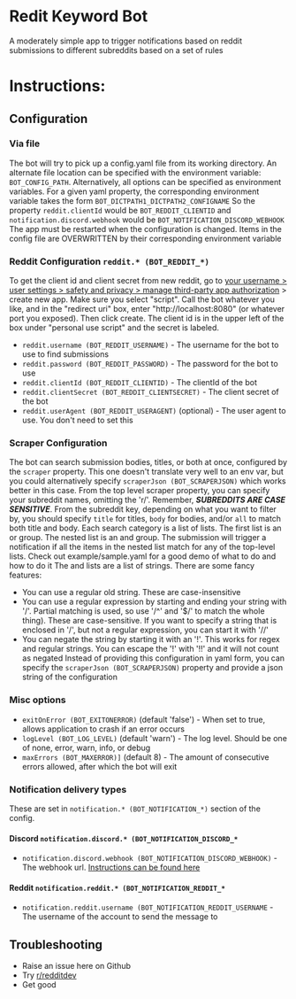 # Redit Keyword Bot
A moderately simple app to trigger notifications based on reddit submissions to different subreddits based on a set of rules

# Instructions:
## Configuration
### Via file
The bot will try to pick up a config.yaml file from its working directory. An alternate file location can be specified with the environment variable: `BOT_CONFIG_PATH`. Alternatively, all options can be specified as environment variables.
For a given yaml property, the corresponding environment variable takes the form `BOT_DICTPATH1_DICTPATH2_CONFIGNAME`
So the property `reddit.clientId` would be `BOT_REDDIT_CLIENTID` and `notification.discord.webhook` would be `BOT_NOTIFICATION_DISCORD_WEBHOOK`
The app must be restarted when the configuration is changed. Items in the config file are OVERWRITTEN by their corresponding environment variable

### Reddit Configuration `reddit.* (BOT_REDDIT_*)`
To get the client id and client secret from new reddit, go to [your username > user settings > safety and privacy > manage third-party app authorization](https://www.reddit.com/prefs/apps) > create new app. Make sure you select "script". Call the bot whatever you like, and in the "redirect uri" box, enter "http://localhost:8080" (or whatever port you exposed). Then click create. The client id is in the upper left of the box  under "personal use script" and the secret is labeled.
* `reddit.username (BOT_REDDIT_USERNAME)` - The username for the bot to use to find submissions
* `reddit.password (BOT_REDDIT_PASSWORD)` - The password for the bot to use
* `reddit.clientId (BOT_REDDIT_CLIENTID)` - The clientId of the bot
* `reddit.clientSecret (BOT_REDDIT_CLIENTSECRET)` - The client secret of the bot
* `reddit.userAgent (BOT_REDDIT_USERAGENT)` (optional) - The user agent to use. You don't need to set this

### Scraper Configuration
The bot can search submission bodies, titles, or both at once, configured by the `scraper` property. This one doesn't translate very well to an env var, but you could alternatively specify `scraperJson (BOT_SCRAPERJSON)` which works better in this case.
From the top level scraper property, you can specify your subreddit names, omitting the 'r/'. Remember, **_SUBREDDITS ARE CASE SENSITIVE_**. From the subreddit key, depending on what you want to filter by, you should specify `title` for titles, `body` for bodies, and/or `all` to match both title and body.
Each search category is a list of lists. The first list is an or group. The nested list is an and group. The submission will trigger a notification if all the items in the nested list match for any of the top-level lists.
Check out example/sample.yaml for a good demo of what to do and how to do it
The and lists are a list of strings. There are some fancy features:
* You can use a regular old string. These are case-insensitive
* You can use a regular expression by starting and ending your string with '/'. Partial matching is used, so use '/^' and '$/' to match the whole thing). These are case-sensitive. If you want to specify a string that is enclosed in '/', but not a regular expression, you can start it with '//' 
* You can negate the string by starting it with an '!'. This works for regex and regular strings. You can escape the '!' with '!!' and it will not count as negated 
Instead of providing this configuration in yaml form, you can specify the `scraperJson (BOT_SCRAPERJSON)` property and provide a json string of the configuration


### Misc options
* `exitOnError (BOT_EXITONERROR)` (default 'false') - When set to true, allows application to crash if an error occurs
* `logLevel (BOT_LOG_LEVEL)` (default 'warn') - The log level. Should be one of none, error, warn, info, or debug
* `maxErrors (BOT_MAXERROR)]` (default 8) - The amount of consecutive errors allowed, after which the bot will exit

### Notification delivery types
These are set in `notification.* (BOT_NOTIFICATION_*)` section of the config.

#### Discord `notification.discord.* (BOT_NOTIFICATION_DISCORD_*`
* `notification.discord.webhook (BOT_NOTIFICATION_DISCORD_WEBHOOK)` - The webhook url. [Instructions can be found here](https://support.discord.com/hc/en-us/articles/228383668-Intro-to-Webhooks)

#### Reddit `notification.reddit.* (BOT_NOTIFICATION_REDDIT_*`
* `notification.reddit.username (BOT_NOTIFICATION_REDDIT_USERNAME` - The username of the account to send the message to

## Troubleshooting
* Raise an issue here on Github
* Try [r/redditdev](https://www.reddit.com/r/redditdev)
* Get good
